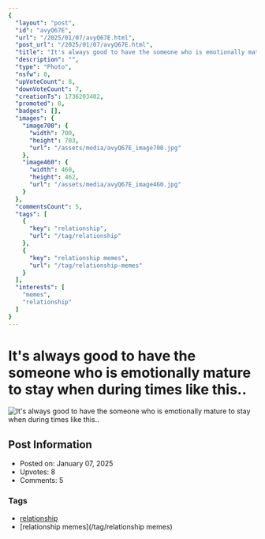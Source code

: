 ```yaml
---
{
  "layout": "post",
  "id": "avyQ67E",
  "url": "/2025/01/07/avyQ67E.html",
  "post_url": "/2025/01/07/avyQ67E.html",
  "title": "It's always good to have the someone who is emotionally mature to stay when during times like this..",
  "description": "",
  "type": "Photo",
  "nsfw": 0,
  "upVoteCount": 8,
  "downVoteCount": 7,
  "creationTs": 1736203402,
  "promoted": 0,
  "badges": [],
  "images": {
    "image700": {
      "width": 700,
      "height": 703,
      "url": "/assets/media/avyQ67E_image700.jpg"
    },
    "image460": {
      "width": 460,
      "height": 462,
      "url": "/assets/media/avyQ67E_image460.jpg"
    }
  },
  "commentsCount": 5,
  "tags": [
    {
      "key": "relationship",
      "url": "/tag/relationship"
    },
    {
      "key": "relationship memes",
      "url": "/tag/relationship-memes"
    }
  ],
  "interests": [
    "memes",
    "relationship"
  ]
}
---
```


# It's always good to have the someone who is emotionally mature to stay when during times like this..

![It's always good to have the someone who is emotionally mature to stay when during times like this..](/assets/media/avyQ67E_image700.jpg)

## Post Information

- Posted on: January 07, 2025
- Upvotes: 8
- Comments: 5

### Tags

- [relationship](/tag/relationship)
- [relationship memes](/tag/relationship memes)
